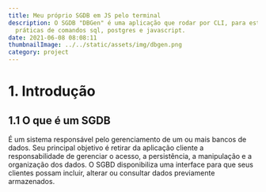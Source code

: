 ```yaml
---
title: Meu próprio SGDB em JS pelo terminal
description: O SGDB "DBGen" é uma aplicação que rodar por CLI, para estudar as
  práticas de comandos sql, postgres e javascript.
date: 2021-06-08 08:08:11
thumbnailImage: ../../static/assets/img/dbgen.png
category: project
---
```

# 1. Introdução
## 1.1 O que é um SGDB
É um sistema responsável pelo gerenciamento de um ou mais bancos de dados. Seu principal objetivo é retirar da aplicação cliente a responsabilidade de gerenciar o acesso, a persistência, a manipulação e a organização dos dados. O SGBD disponibiliza uma interface para que seus clientes possam incluir, alterar ou consultar dados previamente armazenados.

